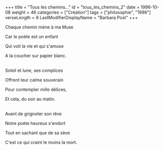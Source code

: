 +++
title = "Tous les chemins..."
id = "tous_les_chemins_2"
date = 1996-10-08
weight = 46
categories = ["Création"]
tags = ["philosophie", "1996"]
verseLength = 8
LastModifierDisplayName = "Barbara Post"
+++

Chaque chemin mène à ma Muse

Car le poète est un enfant

Qui voit la vie et qui s'amuse

A la coucher sur papier blanc.

 \
Soleil et lune, ses complices

Offrent leur calme souverain

Pour contempler mille délices,

Et cela, du soir au matin.

 \
Avant de grignoter son rêve

Notre poète heureux s'endort

Tout en sachant que de sa sève

C'est ce qui craint le moins la mort.
